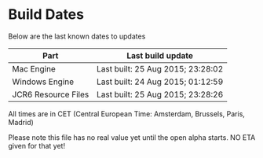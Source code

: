 # Build Dates

Below are the last known dates to updates

Part | Last build update
-----|-----
Mac Engine | Last built: 25 Aug 2015; 23:28:02
Windows Engine | Last built: 24 Aug 2015; 01:12:59
JCR6 Resource Files | Last built: 25 Aug 2015; 23:28:26
All times are in CET (Central European Time: Amsterdam, Brussels, Paris, Madrid)


Please note this file has no real value yet until the open alpha starts. NO ETA given for that yet!
